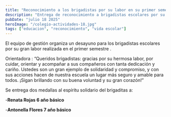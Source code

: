 ```yaml
---
title: "Reconocimiento a los brigadistas por su labor en su primer semestre . "
description: "Entrega de reconocimiento a brigadistas escolares por su labor"
pubDate: "julio 18 2025"
heroImage: "/colegio-actividades-18.jpg"
tags: ["educacion", "reconocimiento", "vida escolar"]
---
```


El equipo de gestión organiza un desayuno para los brigadistas escolares por su gran labor realizada en el primer semestre .

Orientadora :
“Queridos brigadistas: gracias por su hermosa labor, por cuidar, orientar y acompañar a sus compañeros con tanta dedicación y cariño. Ustedes son un gran ejemplo de solidaridad y compromiso, y con sus acciones hacen de nuestra escuela un lugar más seguro y amable para todos. ¡Sigan brillando con su buena voluntad y su gran corazón!”

Se entrega dos medallas al espíritu solidario del brigaditas a:

-**Renata Rojas 6 año básico**

-**Antonella Flores 7 año básico**